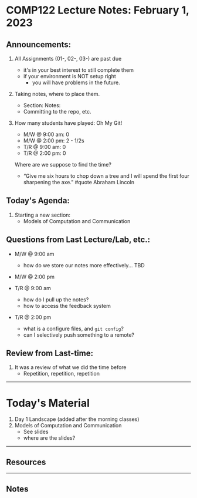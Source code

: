 # COMP122 Lecture Notes: February 1, 2023

## Announcements:
   1. All Assignments (01-, 02-, 03-) are past due
      - it's in your best interest to still complete them
      - if your environment is NOT setup right
        - you will have problems in the future.
   1. Taking notes, where to place them.
      - Section: Notes:
      - Committing to the repo, etc.
   1. How many students have played: Oh My Git!
      * M/W @ 9:00 am: 0
      * M/W @ 2:00 pm: 2 - 1/2s
      * T/R @ 9:00 am: 0
      * T/R @ 2:00 pm: 0
      
      Where are we suppose to find the time?
        - “Give me six hours to chop down a tree and I will spend the first four sharpening the axe.”  #quote Abraham Lincoln


## Today's Agenda:
   1. Starting a new section: 
      - Models of Computation and Communication


## Questions from Last Lecture/Lab, etc.:
   * M/W @ 9:00 am
     - how do we store our notes more effectively... TBD

   * M/W @ 2:00 pm

   * T/R @ 9:00 am
     - how do I pull up the notes?
     - how to access the feedback system

   * T/R @ 2:00 pm
     - what is a configure files, and `git config`?
     - can I selectively push something to a remote?


## Review from Last-time:
   1. It was a review of what we did the time before
      - Repetition, repetition, repetition

---
# Today's Material
  1. Day 1 Landscape (added after the morning classes)
  1. Models of Computation and Communication
     - See slides
     - where are the slides?

---
## Resources

---
## Notes
<!-- This section is for students to place their notes -->


